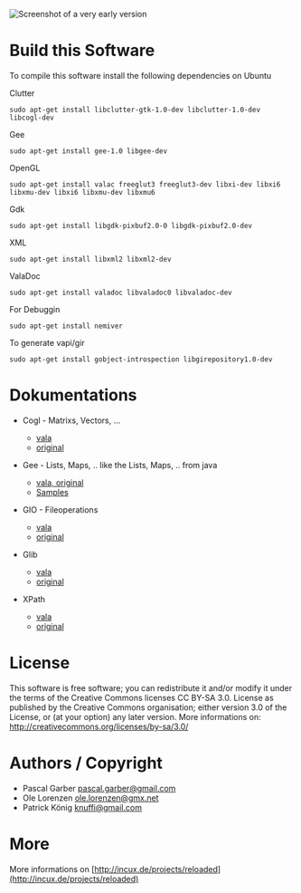 ![Screenshot of a very early version](http://hmworld.eu/images/screenshot1.png)

Build this Software
=========

To compile this software install the following dependencies on Ubuntu

Clutter

	sudo apt-get install libclutter-gtk-1.0-dev libclutter-1.0-dev libcogl-dev
Gee

	sudo apt-get install gee-1.0 libgee-dev
	
OpenGL

	sudo apt-get install valac freeglut3 freeglut3-dev libxi-dev libxi6 libxmu-dev libxi6 libxmu-dev libxmu6
	
Gdk

	sudo apt-get install libgdk-pixbuf2.0-0 libgdk-pixbuf2.0-dev
	
XML

	sudo apt-get install libxml2 libxml2-dev
	
ValaDoc

	sudo apt-get install valadoc libvaladoc0 libvaladoc-dev
	
For Debuggin

	sudo apt-get install nemiver
	
To generate vapi/gir

	sudo apt-get install gobject-introspection libgirepository1.0-dev


Dokumentations
=========

* Cogl - Matrixs, Vectors, ...
	* [vala](http://unstable.valadoc.org/#!api=cogl-1.0/Cogl)
	* [original](http://docs.clutter-project.org/docs/cogl/stable/)

* Gee - Lists, Maps, .. like the Lists, Maps, .. from java 
	* [vala, original](http://unstable.valadoc.org/#!wiki=gee-0.8/index)
	* [Samples](https://live.gnome.org/Vala/GeeSamples)

* GIO - Fileoperations
	* [vala](http://unstable.valadoc.org/#!wiki=gio-2.0/index)
	* [original](http://developer.gnome.org/gio/)

* Glib
	* [vala](http://unstable.valadoc.org/#!api=glib-2.0/GLib)
	* [original](http://developer.gnome.org/glib/)

* XPath
	* [vala](http://unstable.valadoc.org/#!api=libxml-2.0/Xml.XPath)
	* [original](http://xmlsoft.org/html/libxml-xpath.html)

License
=========

This software is free software; you can redistribute it and/or
modify it under the terms of the Creative Commons licenses CC BY-SA 3.0.
License as published by the Creative Commons organisation; either
version 3.0 of the License, or (at your option) any later version.
More informations on: http://creativecommons.org/licenses/by-sa/3.0/ 

Authors / Copyright
=========
* Pascal Garber <pascal.garber@gmail.com>
* Ole Lorenzen <ole.lorenzen@gmx.net>
* Patrick König <knuffi@gmail.com>

More
=========

More informations on [http://incux.de/projects/reloaded](http://incux.de/projects/reloaded)